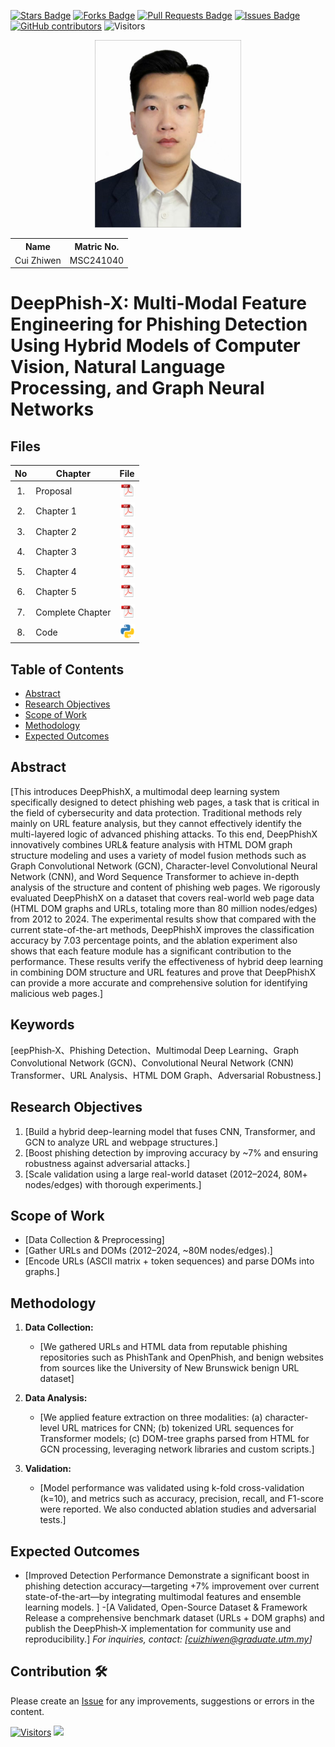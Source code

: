 <a href="https://github.com/drshahizan/research-design/stargazers"><img src="https://img.shields.io/github/stars/drshahizan/research-design" alt="Stars Badge"/></a>
<a href="https://github.com/drshahizan/research-design/network/members"><img src="https://img.shields.io/github/forks/drshahizan/research-design" alt="Forks Badge"/></a>
<a href="https://github.com/drshahizan/research-design/pulls"><img src="https://img.shields.io/github/issues-pr/drshahizan/research-design" alt="Pull Requests Badge"/></a>
<a href="https://github.com/drshahizan/research-design"><img src="https://img.shields.io/github/issues/drshahizan/research-design" alt="Issues Badge"/></a>
<a href="https://github.com/drshahizan/research-design/graphs/contributors"><img alt="GitHub contributors" src="https://img.shields.io/github/contributors/drshahizan/research-design?color=2b9348"></a>
![Visitors](https://api.visitorbadge.io/api/visitors?path=https%3A%2F%2Fgithub.com%2Fdrshahizan%2BDM&labelColor=%23d9e3f0&countColor=%23697689&style=flat)

<p align="center">
  <img height="300px" src="img/cuizhiwen.jpg" alt="Profile Image">
</p>

<table align="center">
  <tr>
    <th>Name</th>
    <th>Matric No.</th>
  </tr>
  <tr>
    <td>Cui Zhiwen</td>
    <td>MSC241040</td>
  </tr>
</table>

# DeepPhish-X: Multi-Modal Feature Engineering for Phishing Detection Using Hybrid Models of Computer Vision, Natural Language Processing, and Graph Neural Networks

## Files

| No  | Chapter     |                                                 File |
| :-: | ---------- | :---------------------------------------------------------------------------------------------------: |
|  1.  | Proposal | <a href="proposal/proposal-CuiZhiwen.pdf"><img src="img/pdf.svg" width="24px" height="24px"></a> |
|  2.  | Chapter 1 | <a href="c1/Chapter1_CuiZhiwen.pdf"><img src="img/pdf.svg" width="24px" height="24px"></a> |
|  3.  | Chapter 2 | <a href="c2/Chapter2_CuiZhiwen.pdf"><img src="img/pdf.svg" width="24px" height="24px"></a> |
|  4.  | Chapter 3 | <a href="c3/Chapter3_CuiZhiwen.pdf"><img src="img/pdf.svg" width="24px" height="24px"></a> |
|  5.  | Chapter 4 | <a href="c4/Chapter4_CuiZhiwen.pdf"><img src="img/pdf.svg" width="24px" height="24px"></a> |
|  6.  | Chapter 5 | <a href="c5/Chapter5_CuiZhiwen.pdf"><img src="img/pdf.svg" width="24px" height="24px"></a> |
|  7.  | Complete Chapter | <a href="all/Thesis_CuiZhiwen1.pdf"><img src="img/pdf.svg" width="24px" height="24px"></a> |
|  8.  | Code | <a href="code/0622.zip"><img src="img/python_icon.png" width="24px" height="24px"></a> |


## Table of Contents
- [Abstract](#abstract)
- [Research Objectives](#research-objectives)
- [Scope of Work](#scope-of-work)
- [Methodology](#methodology)
- [Expected Outcomes](#expected-outcomes)

## Abstract

[This introduces DeepPhishX, a multimodal deep learning system specifically designed to detect phishing web pages, a task that is critical in the field of cybersecurity and data protection. Traditional methods rely mainly on URL feature analysis, but they cannot effectively identify the multi-layered logic of advanced phishing attacks. To this end, DeepPhishX innovatively combines URL& feature analysis with HTML DOM graph structure modeling and uses a variety of model fusion methods such as Graph Convolutional Network (GCN), Character-level Convolutional Neural Network (CNN), and Word Sequence Transformer to achieve in-depth analysis of the structure and content of phishing web pages.
We rigorously evaluated DeepPhishX on a dataset that covers real-world web page data (HTML DOM graphs and URLs, totaling more than 80 million nodes/edges) from 2012 to 2024. The experimental results show that compared with the current state-of-the-art methods, DeepPhishX improves the classification accuracy by 7.03 percentage points, and the ablation experiment also shows that each feature module has a significant contribution to the performance. These results verify the effectiveness of hybrid deep learning in combining DOM structure and URL features and prove that DeepPhishX can provide a more accurate and comprehensive solution for identifying malicious web pages.]

## Keywords

[eepPhish‑X、Phishing Detection、Multimodal Deep Learning、Graph Convolutional Network (GCN)、Convolutional Neural Network (CNN)
Transformer、URL Analysis、HTML DOM Graph、Adversarial Robustness.]

## Research Objectives

1. [Build a hybrid deep-learning model that fuses CNN, Transformer, and GCN to analyze URL and webpage structures.]
2. [Boost phishing detection by improving accuracy by ~7% and ensuring robustness against adversarial attacks.]
3. [Scale validation using a large real-world dataset (2012–2024, 80M+ nodes/edges) with thorough experiments.]

## Scope of Work
- [Data Collection & Preprocessing]
- [Gather URLs and DOMs (2012–2024, ~80M nodes/edges).]
- [Encode URLs (ASCII matrix + token sequences) and parse DOMs into graphs.]

## Methodology

1. **Data Collection:**
   - [We gathered URLs and HTML data from reputable phishing repositories such as PhishTank and OpenPhish, and benign websites from sources like the University of New Brunswick benign URL dataset]

2. **Data Analysis:**
   - [We applied feature extraction on three modalities: (a) character-level URL matrices for CNN; (b) tokenized URL sequences for Transformer models; (c) DOM-tree graphs parsed from HTML for GCN processing, leveraging network libraries and custom scripts.]

3. **Validation:**
   - [Model performance was validated using k-fold cross-validation (k=10), and metrics such as accuracy, precision, recall, and F1-score were reported. We also conducted ablation studies and adversarial tests.]

## Expected Outcomes

- [Improved Detection Performance
Demonstrate a significant boost in phishing detection accuracy—targeting +7% improvement over current state-of-the-art—by integrating multimodal features and ensemble learning models.
]
-[A Validated, Open-Source Dataset & Framework
Release a comprehensive benchmark dataset (URLs + DOM graphs) and publish the DeepPhish‑X implementation for community use and reproducibility.]
*For inquiries, contact: [cuizhiwen@graduate.utm.my]*

 




## Contribution 🛠️
Please create an [Issue](https://github.com/drshahizan/research-design/issues) for any improvements, suggestions or errors in the content.

[![Visitors](https://api.visitorbadge.io/api/visitors?path=https%3A%2F%2Fgithub.com%2Fdrshahizan&labelColor=%23697689&countColor=%23555555&style=plastic)](https://visitorbadge.io/status?path=https%3A%2F%2Fgithub.com%2Fdrshahizan)
![](https://hit.yhype.me/github/profile?user_id=81284918)

